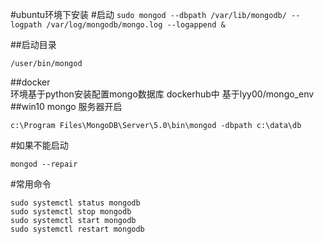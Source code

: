 #ubuntu环境下安装
#启动
```sudo mongod --dbpath /var/lib/mongodb/ --logpath /var/log/mongodb/mongo.log --logappend &```
 


##启动目录
```
/user/bin/mongod
```
##docker  
环境基于python安装配置mongo数据库
dockerhub中 基于lyy00/mongo_env
##win10 mongo 服务器开启  
```
c:\Program Files\MongoDB\Server\5.0\bin\mongod -dbpath c:\data\db
```
#如果不能启动
```修复
mongod --repair
``` 
#常用命令       
```
sudo systemctl status mongodb 
sudo systemctl stop mongodb 
sudo systemctl start mongodb 
sudo systemctl restart mongodb
```
    